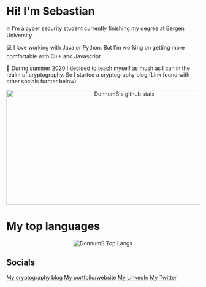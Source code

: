 # Hi! I'm Sebastian

:fire: I'm a cyber security student currently finishing my degree at Bergen University

:computer: I love working with Java or Python. But I'm working on getting more comfortable with C++ and Javascript

:notebook: During summer 2020 I decided to teach myself as mush as I can in the realm of cryptography. So I started a cryptography blog (Link found with other socials furhter below)

<p align="center">
<img width="600" height="300" src='https://github-readme-stats.vercel.app/api?username=DonnumS&hide=["stars"]&show_icons=true&theme=tokyonight' alt="DonnumS's github stats">
<p/>

# My top languages

<p align="center">
<img src="https://github-readme-stats.vercel.app/api/top-langs/?username=DonnumS&hide_langs_below=1&theme=tokyonight" alt="DonnumS Top Langs">

<p/>

## Socials

[My cryptography blog](https://sebdonnum.wordpress.com)
[My portfolio/website](https://sebdonnum.netlify.app)
[My LinkedIn](www.linkedin.com/in/sdonnum95)
[My Twitter](https://twitter.com/NnumSebastian)
